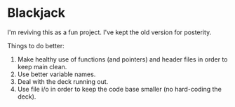 Blackjack
=========

I'm reviving this as a fun project. I've kept the old version for posterity.

Things to do better:
1. Make healthy use of functions (and pointers) and header files in order to keep main clean.
2. Use better variable names.
3. Deal with the deck running out.
4. Use file i/o in order to keep the code base smaller (no hard-coding the deck).
